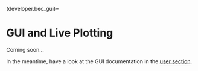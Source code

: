 (developer.bec_gui)=
# GUI and Live Plotting
Coming soon...

In the meantime, have a look at the GUI documentation in the [user section](user.graphical_user_interface).